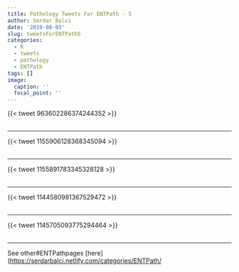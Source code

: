 ```yaml
---
title: Pathology Tweets For ENTPath - 5
author: Serdar Balci
date: '2019-08-03'
slug: tweetsForENTPath5
categories:
  - R
  - tweets
  - pathology
  - ENTPath
tags: []
image:
  caption: ''
  focal_point: ''
---
```



{{< tweet 963602286374244352 >}}
<br>
<br>
<hr>
{{< tweet 1155906128368345094 >}}
<br>
<br>
<hr>
{{< tweet 1155891783345328128 >}}
<br>
<br>
<hr>
{{< tweet 1144580981367529472 >}}
<br>
<br>
<hr>
{{< tweet 1145705093775294464 >}}
<br>
<br>
<hr>


See other#ENTPathpages [here](https://serdarbalci.netlify.com/categories/ENTPath/

